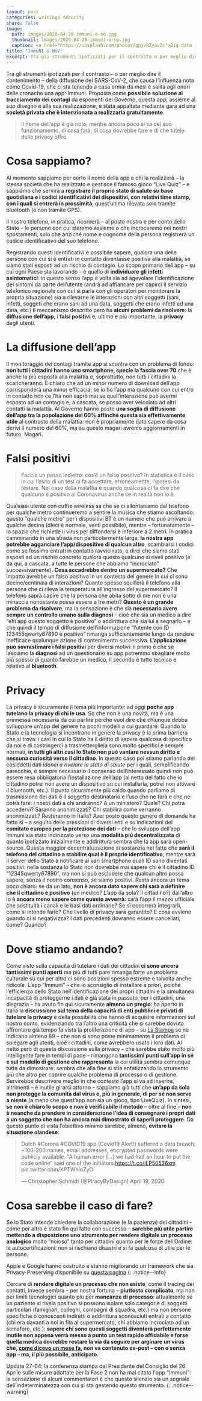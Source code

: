 ```yaml
---
layout: post
categories: writings security
share: false
image:
  path: images/2020-04-28-immuni-o-no.jpg
  thumbnail: images/2020-04-28-immuni-o-no.jpg
  caption: <a href="https://unsplash.com/photos/gpjvRZyavZc">Big data is watching you, a photo by ev</a>
title: "ImmuNI o No?"
excerpt: Tra gli strumenti ipotizzati per il contrasto o per meglio dire il contenimento della diffusione di Covid-19, che ci sta tenendo a casa ormai da mesi, è salita agli onori delle cronache una app, Immuni. Ho deciso di fare il punto su cosa sappiamo fin qui in termini di funzionamento, rispetto della privacy e sua effettiva necessità per contrastare la malattia.
---
```

Tra gli strumenti ipotizzati per il contrasto – o per meglio dire il contenimento – della diffusione del SARS-CoV-2, che causa l’influenza nota come Covid-19, che ci sta tenendo a casa ormai da mesi è salita agli onori delle cronache una app: Immuni. Proposta come **possibile soluzione al tracciamento dei contagi** da esponenti del Governo, questa app, assieme al suo disegno e alla sua realizzazione, è stata appaltata mediante gara ad una **società privata che è intenzionata a realizzarla gratuitamente**.

>Il nome dell’app è già noto, mentre ancora poco si sa del suo funzionamento, di cosa farà, di cosa dovrebbe fare e di che tutele delle privacy offre.

# Cosa sappiamo?

Al momento sappiamo per certo il nome della app e chi la realizzerà – la stessa società che ha realizzato e gestisce il famoso gioco “Live Quiz” – e sappiamo che servirà a **registrare il proprio stato di salute su base quotidiana e i codici identificativi dei dispositivi, con relativi time stamp, con i quali si entrerà in prossimità**, quest’ultima rilevata solo tramite bluetooth (e non tramite GPS).

Il nostro telefono, in pratica, ricorderà – al posto nostro e per conto dello Stato – le persone con cui staremo assieme o che incroceremo nei nostri spostamenti, solo che anziché nome e cognome della persona registrerà un codice identificativo del suo telefono.

Registrando questi identificativi è possibile sapere, qualora una delle persone con cui si è entrati in contatto diventasse positiva alla malattia, se siamo stati esposti ad un rischio di contagio.
Lo scopo primario dell’app – su cui ogni Paese sta lavorando – è quello di **individuare gli infetti asintomatici**: in questo senso l’app è volta sia ad agevolare l’identificazione dei sintomi da parte dell’utente (andrà ad affiancare per capirci il servizio telefonico regionale con cui si parla con gli operatori per monitorare la propria situazione) sia a rilevarne le interazioni con altri soggetti (sani, infetti, soggeti che erano sani ad una data, soggetti che erano infetti ad una data, etc.)
Il meccanismo descritto però ha **alcuni problemi da risolvere**: la **diffusione dell’app**, i **falsi positivi** e, ultimo e più importante, la **privacy** degli utenti.

# La diffusione dell’app

Il monitoraggio dei contagi tramite app si scontra con un problema di fondo: **non tutti i cittadini hanno uno smartphone, specie la fascia over 70** che è anche la più esposta alla malattia e, soprattutto, non tutti i cittadini la scaricheranno. È chiaro che ad un minor numero di download dell’app corrisponderà una minor efficacia: se io ho l’app ma qualcuno con cui entro in contatto non ce l’ha non saprò mai se quell’interazione può avermi esposto ad un contagio e, a cascata, se posso aver veicolato ad altri contatti la malattia. Al Governo hanno posto **una soglia di diffusione dell’app tra la popolazione del 60% affinché questa sia effettivamente utile** al contrasto della malattia: non è propriamente dato sapere da cosa derivi il numero del 60%, ma su questo magari avremo aggiornamenti in futuro. Magari.

# Falsi positivi

>Faccio un passo indietro: cos’è un falso positivo? In statistica è il caso in cui l’esito di un test ci fa accettare, erroneamente, l’ipotesi da testare. Nel caso della malattia è quando qualcosa ci fa dire che qualcuno è positivo al Coronavirus anche se in realtà non lo è.

Qualsiasi utente con cuffie wireless sa che se ci allontaniamo dal telefono per qualche metro continueremo a sentire la musica che stiamo ascoltando: questo “qualche metro” per i dispositivi BT è un numero che può arrivare a qualche decina (dieci è normale, venti possibile), mentre – fortunatamente – lo spazio che richiede il virus per diffondersi è inferiore a 2 metri. In pratica camminando in una strada non particolarmente larga, **la nostra app potrebbe agganciare l’app/dispositivo di qualcun altro**, scambiarsi i codici come se fossimo entrati in contatto ravvicinato, e dirci che siamo stati esposti ad un rischio concreto qualora questo qualcuno si riveli positivo (e da qui, a cascata, a tutte le persone che abbiamo “incrociato” successivamente). **Cosa accadrebbe dentro un supermercato?** Che impatto avrebbe un falso positivo in un contesto del genere in cui ci sono decine/centinaia di interazioni? Quanto spesso squillerà il telefono alla persona che ci rileva la temperatura all’ingresso del supermercato? Il telefono saprà capire che la persona che abita sotto di me non è una minaccia nonostante possa essere a tre metri? **Questo è un grande problema da risolvere**, ma la sensazione è che sia **necessario avere sempre un controllo umano sulla diagnosi** – cioè che sia un medico a dire “ehi app questo soggetto è positivo” o addirittura che sia lui a segnarlo – e che quindi il tempo di diffusione dell’informazione “l’utente con ID 123455qwerty67890 è positivo” rimanga sufficientemente lungo da rendere inefficace qualunque azione di contenimento successiva.
**L’applicazione può sovrastimare i falsi positivi** per diversi motivi: il primo è che se lasciamo la **diagnosi** ad un questionario su app potremmo sbagliare molto più spesso di quanto farebbe un medico, il secondo è tutto tecnico e relativo al **bluetooth**.

# Privacy

La privacy è sicuramente il tema più importante: ad oggi **poche app tutelano la privacy di chi le usa**. So che non è una novità, ma è una premessa necessaria da cui partire perché vuol dire che chiunque debba sviluppare un’app del genere ha pochi modelli a cui guardare. Quando lo Stato e la tecnologia si incontrano in genere la privacy è la prima barriera che si trova: i casi in cui lo Stato ha il diritto di sapere qualcosa di specifico da noi e di costringerci a trasmettergliela sono molto specifici e sempre normati, **in tutti gli altri casi lo Stato non può vantare nessun diritto e nessuna curiosità verso il cittadino**. In questo caso poi stiamo parlando dei cosiddetti dati _idonei a rivelare lo stato di salute_ per i quali, semplificando parecchio, è sempre necessario il consenso dell’interessato quindi non può essere resa obbligatoria l’installazione dell’app (al netto del fatto che io cittadino potrei non avere un dispositivo su cui installarla, potrei non attivare il bluetooth, etc.).
Il punto sicuramente più caldo quando parliamo di trasmissione dei dati è il soggetto destinatario e l’uso che ne farà e che ne potrà fare: i nostri dati a chi andranno? A un ministero? Quale? Chi potrà accedervi? Saranno anonimizzati? Chi stabilirà come verranno anonimizzati? Resteranno in Italia?
Aver posto questo genere di domande ha fatto sì – a seguito delle pressioni di diversi enti e su indicazioni del **comitato europeo per la protezione dei dati** – che lo sviluppo dell’app Immuni sia stato indirizzato verso una **modalità più decentralizzata** di quanto ipotizzato inizialmente e addirittura sembra che la app sarà open-source. Questa maggior decentralizzazione si sostanzia nel fatto che **sarà il telefono del cittadino a stabilire qual è il proprio identificativo**, mentre sarà il server dello Stato a notificare ai vari smartphone quali ID sono diventati positivi: nella sostanza lo Stato non dovrebbe mai sapere chi è il cittadino ID “12345qwerty67890”, ma non si può escludere che qualcun altro possa sapere, senza il nostro consenso, se siamo positivi. Resta ancora un tema poco chiaro: se da un lato, **non è ancora dato sapere chi sarà a definire che il cittadino è positivo** (un medico? L’app da sola? Il cittadino?) dall’altro lo è **ancora meno sapere come questo avverrà**: sarà l’app il mezzo ufficiale che sostituità i canali e le basi dati ordinarie? Se sì occorrerà integrarli, come si intende farlo? Che livello di privacy sarà garantito? E cosa avviene quando ci si negativizza? I dati precedenti dovranno essere cancellati, come? Quando?

# Dove stiamo andando?

Come visto sulla capacità di tutelare i dati dei cittadini **ci sono ancora tantissimi punti aperti** ma più di tutti pare rimanga forte un problema culturale su cui per altro ci sono posizioni spesso estreme e talvolta anche ridicole.
L’app “Immuni” – che io sconsiglio di installare a priori, poiché l’efficienza dello Stato nell’identificazione dei propri cittadini e la simultanea incapacità di proteggerne i dati è già stata in passato, per i cittadini, una disgrazia – ha avuto fin qui sicuramente **almeno un pregio**: ha aperto in Italia la **discussione sul tema della capacità di enti pubblici e privati di tutelare la privacy** e della possibilità che hanno di acquisire informazioni sul nostro conto, evidenziando tra l’altro una criticità che si sarebbe dovuta affrontare già tempo fa vista la proliferazione di app – su [La Stampa](https://www.lastampa.it/tecnologia/news/2020/04/25/news/tre-cose-che-sappiamo-dell-app-immuni-1.38762385) se ne indicano almeno 89 – che non si sono poste minimamente il problema di spiegare agli utenti, cioè i cittadini, come avrebbero usato i loro dati. Al netto però di questa discussione sulla privacy – che sarebbe stato molto più intelligente fare in tempi di pace – rimangono **tantissimi punti sull’app in sé e sul modello di gestione che rappresenta** la cui utilità sembra comunque tutta da dimostrare: sembra che alla fine si stia enfatizzando lo strumento più che altro per coprire qualche problema di processo o di gestione. Servirebbe descrivere meglio in che contesto l’app si va ad inserire, altrimenti – è inutile girarci attorno – sappiamo già tutti che **un’app da sola non protegge la comunità dal virus e, più in generale, di per sé non serve a niente** (a meno che quest’app non sia un gioco, tipo LiveQuiz). In sintesi, **se non è chiaro lo scopo e non è verificabile il metodo** – oltre al fine – **non è neanche da prendere in considerazione l’idea di consegnare i propri dati a un soggetto che non ha ancora mai dimostrato di saperli proteggere**. Da questo punto di vista l’obiettivo minimo sarebbe, almeno, **evitare la situazione olandese**:

>Dutch #Corona #COVID19 app (Covid19 Alert!) suffered a data breach: ~100-200 names, email addresses, encrypted passwords were publicly available. "A human error […] we had half an hour to put the code online" said one of the initiators.https://t.co/jLP50536xm pic.twitter.com/XPTWhloZyO
>
>    — Christopher Schmidt (@PiracyByDesign) April 19, 2020

# Cosa sarebbe il caso di fare?

Se lo Stato intende chiedere la collaborazione (e la pazienza) dei cittadini – come per altro è stato fin qui fatto con successo – **sarebbe più utile partire mettendo a disposizione uno strumento per rendere digitale un processo analogico** molto “noioso” tanto per cittadini quanto per le forze dell’Ordine: le autocertificazioni: non si rischiano disastri e si fa qualcosa di utile per le persone.

Apple e Google hanno costruito e stanno migliorando un framework che sia Privacy-Preserving disponibile su [questa pagina](https://www.apple.com/covid19/contacttracing)
{: .notice--info}

Cercare di **rendere digitale un processo che non esiste**, come il tracing dei contatti, invece sembra – per nostra fortuna – **piuttosto complicato**, ma non per limiti tecnologici quanto più per **mancanze di processo**: attualmente se un paziente si rivela positivo si possono isolare solo categorie di soggetti particolari (famigliari, colleghi, compagni di squadra, etc.) ma non persone specifiche o conoscenti indiretti o addirittura sconosciuti entrati a contatto (chi era davanti a noi in fila al supermercato, chi abbiamo incrociato ad un semaforo, etc.): **sapere chi sono questi soggetti diventerà perfettamente inutile non appena verrà messo a punto un test rapido affidabile e forse quella medica dovrebbe restare la via da seguire per arginare un virus che, [come dicevo un mese fa](https://www.fabiolucidi.it/2020/03/27/covid-19-perche-in-italia-si-ignora-il-risk-management/), non va contenuto ex-post – con o senza app – ma, il più possibile, anticipato**.

Update 27-04: la conferenza stampa del Presidente del Consiglio del 26 Aprile sulle misure adottate per la Fase 2 non ha mai citato l'app "Immuni": la sensazione di alcuni commentatori è che questo silenzio sia un segnale dell'indeterminatezza con cui si sta gestendo questo strumento.
{: .notice--warning}
